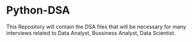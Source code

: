 # Python-DSA
This Repository will contain the DSA files that will be necessary for many interviews related to Data Analyst, Bussiness Analyst, Data Scientist.
